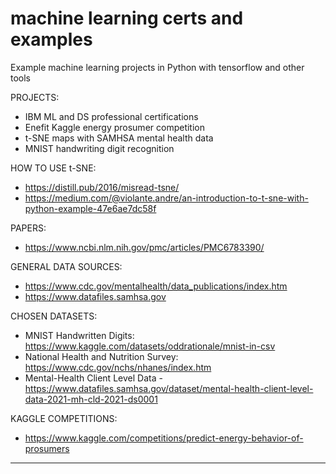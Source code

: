 # machine learning certs and examples
Example machine learning projects in Python with tensorflow and other tools

PROJECTS:
 - IBM ML and DS professional certifications
 - Enefit Kaggle energy prosumer competition
 - t-SNE maps with SAMHSA mental health data
 - MNIST handwriting digit recognition

HOW TO USE t-SNE:
 - https://distill.pub/2016/misread-tsne/
 - https://medium.com/@violante.andre/an-introduction-to-t-sne-with-python-example-47e6ae7dc58f

PAPERS:
 - https://www.ncbi.nlm.nih.gov/pmc/articles/PMC6783390/

GENERAL DATA SOURCES:
 - https://www.cdc.gov/mentalhealth/data_publications/index.htm
 - https://www.datafiles.samhsa.gov

CHOSEN DATASETS:
 - MNIST Handwritten Digits: https://www.kaggle.com/datasets/oddrationale/mnist-in-csv
 - National Health and Nutrition Survey: https://www.cdc.gov/nchs/nhanes/index.htm
 - Mental-Health Client Level Data - https://www.datafiles.samhsa.gov/dataset/mental-health-client-level-data-2021-mh-cld-2021-ds0001

KAGGLE COMPETITIONS:
 - https://www.kaggle.com/competitions/predict-energy-behavior-of-prosumers

---
